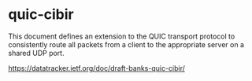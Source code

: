 # quic-cibir

This document defines an extension to the QUIC transport protocol to consistently route all packets from a client to the appropriate server on a shared UDP port.

https://datatracker.ietf.org/doc/draft-banks-quic-cibir/
